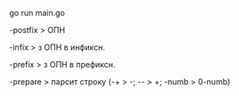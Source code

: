 go run main.go

-postfix > ОПН

-infix > з ОПН в инфиксн.

-prefix > з ОПН в префиксн.

-prepare > парсит строку (-+ >  -; -- > +; -numb > 0-numb)
